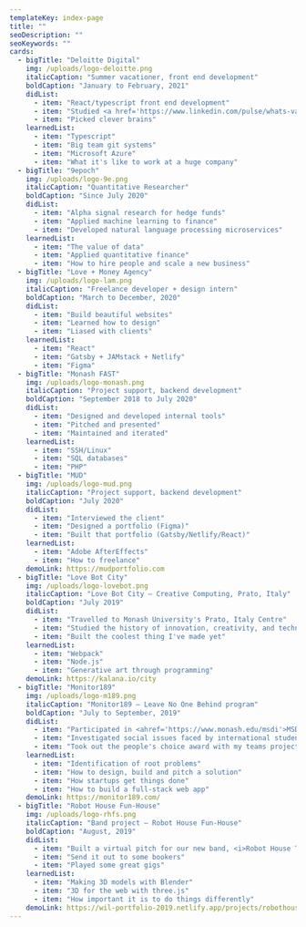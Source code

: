 ```yaml
---
templateKey: index-page
title: ""
seoDescription: ""
seoKeywords: ""
cards:
  - bigTitle: "Deloitte Digital"
    img: /uploads/logo-deloitte.png
    italicCaption: "Summer vacationer, front end development"
    boldCaption: "January to February, 2021"
    didList:
      - item: "React/typescript front end development"
      - item: "Studied <a href='https://www.linkedin.com/pulse/whats-value-company-culture-wil-johnston/?published=t' target='_blank'>company culture</a>"
      - item: "Picked clever brains"
    learnedList:
      - item: "Typescript"
      - item: "Big team git systems"
      - item: "Microsoft Azure"
      - item: "What it's like to work at a huge company"
  - bigTitle: "9epoch"
    img: /uploads/logo-9e.png
    italicCaption: "Quantitative Researcher"
    boldCaption: "Since July 2020"
    didList:
      - item: "Alpha signal research for hedge funds"
      - item: "Applied machine learning to finance"
      - item: "Developed natural language processing microservices"
    learnedList:
      - item: "The value of data"
      - item: "Applied quantitative finance"
      - item: "How to hire people and scale a new business"
  - bigTitle: "Love + Money Agency"
    img: /uploads/logo-lam.png
    italicCaption: "Freelance developer + design intern"
    boldCaption: "March to December, 2020"
    didList:
      - item: "Build beautiful websites"
      - item: "Learned how to design"
      - item: "Liased with clients"
    learnedList:
      - item: "React"
      - item: "Gatsby + JAMstack + Netlify"
      - item: "Figma"
  - bigTitle: "Monash FAST"
    img: /uploads/logo-monash.png
    italicCaption: "Project support, backend development"
    boldCaption: "September 2018 to July 2020"
    didList:
      - item: "Designed and developed internal tools"
      - item: "Pitched and presented"
      - item: "Maintained and iterated"
    learnedList:
      - item: "SSH/Linux"
      - item: "SQL databases"
      - item: "PHP"
  - bigTitle: "MUD"
    img: /uploads/logo-mud.png
    italicCaption: "Project support, backend development"
    boldCaption: "July 2020"
    didList:
      - item: "Interviewed the client"
      - item: "Designed a portfolio (Figma)"
      - item: "Built that portfolio (Gatsby/Netlify/React)"
    learnedList:
      - item: "Adobe AfterEffects"
      - item: "How to freelance"
    demoLink: https://mudportfolio.com
  - bigTitle: "Love Bot City"
    img: /uploads/logo-lovebot.png
    italicCaption: "Love Bot City – Creative Computing, Prato, Italy"
    boldCaption: "July 2019"
    didList:
      - item: "Travelled to Monash University's Prato, Italy Centre"
      - item: "Studied the history of innovation, creativity, and technology"
      - item: "Built the coolest thing I've made yet"
    learnedList:
      - item: "Webpack"
      - item: "Node.js"
      - item: "Generative art through programming"
    demoLink: https://kalana.io/city
  - bigTitle: "Monitor189"
    img: /uploads/logo-m189.png
    italicCaption: "Monitor189 – Leave No One Behind program"
    boldCaption: "July to September, 2019"
    didList:
      - item: "Participated in <ahref='https://www.monash.edu/msdi'>MSDI</>'s Leave No One Behind program"
      - item: "Investigated social issues faced by international students"
      - item: "Took out the people's choice award with my teams project, <a href='https://monitor189.com'>Monitor189</a>"
    learnedList:
      - item: "Identification of root problems"
      - item: "How to design, build and pitch a solution"
      - item: "How startups get things done"
      - item: "How to build a full-stack web app"
    demoLink: https://monitor189.com/
  - bigTitle: "Robot House Fun-House"
    img: /uploads/logo-rhfs.png
    italicCaption: "Band project – Robot House Fun-House"
    boldCaption: "August, 2019"
    didList:
      - item: "Built a virtual pitch for our new band, <i>Robot House Time Travel Music</i>"
      - item: "Send it out to some bookers"
      - item: "Played some great gigs"
    learnedList:
      - item: "Making 3D models with Blender"
      - item: "3D for the web with three.js"
      - item: "How important it is to do things differently"
    demoLink: https://wil-portfolio-2019.netlify.app/projects/robothouse-funhouse/
---
```

